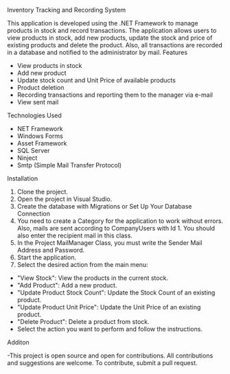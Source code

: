 Inventory Tracking and Recording System

This application is developed using the .NET Framework to manage products in stock and record transactions. The application allows users to view products in stock, add new products, update the stock and price of existing products and delete the product. Also, all transactions are recorded in a database and notified to the administrator by mail.
Features
- View products in stock
- Add new product
- Update stock count and Unit Price of available products
- Product deletion
- Recording transactions and reporting them to the manager via e-mail
- View sent mail

Technologies Used

- NET Framework
- Windows Forms
- Asset Framework
- SQL Server
- Ninject
- Smtp (Simple Mail Transfer Protocol)

  
Installation

1. Clone the project.
2. Open the project in Visual Studio.
3. Create the database with Migrations or Set Up Your Database Connection
4. You need to create a Category for the application to work without errors. Also, mails are sent according to CompanyUsers with Id 1. You should also enter the recipient mail in this class.
4. In the Project MailManager Class, you must write the Sender Mail Address and Password.
5. Start the application.
6. Select the desired action from the main menu:
- "View Stock": View the products in the current stock.
- "Add Product": Add a new product.
- "Update Product Stock Count": Update the Stock Count of an existing product.
- "Update Product Unit Price": Update the Unit Price of an existing product.
- "Delete Product": Delete a product from stock.
- Select the action you want to perform and follow the instructions.

Additon

-This project is open source and open for contributions. All contributions and suggestions are welcome. To contribute, submit a pull request.

